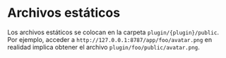 # Archivos estáticos
Los archivos estáticos se colocan en la carpeta `plugin/{plugin}/public`.
Por ejemplo, acceder a `http://127.0.0.1:8787/app/foo/avatar.png` en realidad implica obtener el archivo `plugin/foo/public/avatar.png`.
